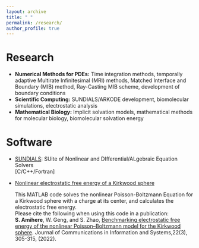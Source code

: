 ```yaml
---
layout: archive
title: " "
permalink: /research/
author_profile: true
---
```

Research
======
* **Numerical Methods for PDEs:** Time integration methods, temporally adaptive Multirate Infinitesimal (MRI) methods, Matched Interface and Boundary (MIB) method, Ray-Casting MIB scheme, development of boundary conditions
* **Scientific Computing:** SUNDIALS/ARKODE development, biomolecular simulations, electrostatic analysis
* **Mathematical Biology:** Implicit solvation models, mathematical methods for molecular biology, biomolecular solvation energy

Software
======

* [SUNDIALS](https://computing.llnl.gov/projects/sundials): SUite of Nonlinear and DIfferential/ALgebraic Equation Solvers<br>
    [C/C++/Fortran]

* [Nonlinear electrostatic free energy of a Kirkwood sphere](/files/NPB_Kirkwood_energy.m)

    This MATLAB code solves the nonlinear Poisson-Boltzmann Equation for a Kirkwood sphere with a charge at its center, and calculates the electrostatic free energy.<br> 
    Please cite the following when using this code in a publication:<br> 
    **S. Amihere**, W. Geng, and S. Zhao, [Benchmarking electrostatic free energy of the nonlinear Poisson–Boltzmann model for the Kirkwood sphere](https://par.nsf.gov/servlets/purl/10346952). Journal of Communications in Information and Systems,22(3), 305-315, (2022).